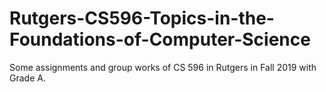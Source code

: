 # Rutgers-CS596-Topics-in-the-Foundations-of-Computer-Science
Some assignments and group works of CS 596 in Rutgers in Fall 2019 with Grade A.

